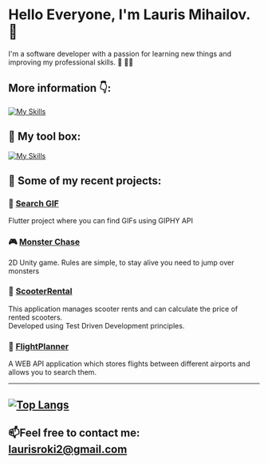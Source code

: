 # **Hello Everyone, I'm Lauris Mihailov.** :wave:

I'm a software developer with a passion for learning new things and improving my professional skills. :brain: :man_technologist:

## More information 👇: 

[![My Skills](https://skillicons.dev/icons?i=linkedin)](https://www.linkedin.com/in/lauris-mihailovs/)

## :toolbox: My tool box:

[![My Skills](https://skillicons.dev/icons?i=cs,dotnet,git,flutter,angular,unity,ts,html,css,sqlite)]()

## 📝 Some of my recent projects:

### 🔎 [Search GIF](https://github.com/LaurisMih/SearchGifAPI)
Flutter project where you can find GIFs using GIPHY API

### 🎮 [Monster Chase](https://github.com/LaurisMih/MonsterChase)
2D Unity game. Rules are simple, to stay alive you need to jump over monsters

### 🛴 [ScooterRental](https://github.com/LaurisMih/ScooterRentalApi) <br />
This application manages scooter rents and can calculate the price of rented scooters.<br />
Developed using Test Driven Development principles. 

### 🛫 [FlightPlanner](https://github.com/LaurisMih/FlightPlanner) <br />
A WEB API application which stores flights between different airports and allows you to search them.<br />

---
[![Top Langs](https://github-readme-stats.vercel.app/api/top-langs/?username=LaurisMih&layout=compact)](https://github.com/anuraghazra/github-readme-stats)
---

## 📫Feel free to contact me: laurisroki2@gmail.com






